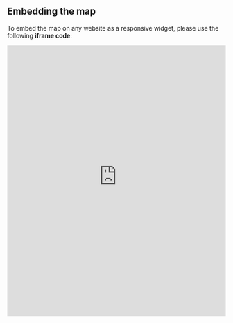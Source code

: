 ## Embedding the map

To embed the map on any website as a responsive widget, please use the following **iframe code**:

<iframe title="Euranet Map" aria-label="Map" id="euranet-map-eu-enlargement-status" src="https://map-eu-enlargement.vercel.app/" scrolling="no" frameborder="0"style="width: 0; min-width: 100% !important; border: none;" height="624"></iframe><script type="text/javascript">window.addEventListener("message",e=>{if("https://map-eu-enlargement.vercel.app"!==e.origin)return;let t=e.data;if(t.height){document.getElementById("euranet-map-eu-enlargement-status").height=t.height+"px"}},!1)</script>